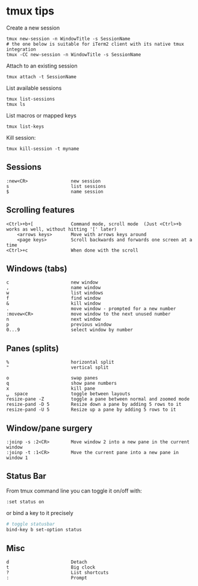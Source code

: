 # tmux tips

Create a new session

    tmux new-session -n WindowTitle -s SessionName
    # the one below is suitable for iTerm2 client with its native tmux integration
    tmux -CC new-session -n WindowTitle -s SessionName

Attach to an existing session

    tmux attach -t SessionName

List available sessions

    tmux list-sessions
    tmux ls
    
List macros or mapped keys

    tmux list-keys

Kill session:

    tmux kill-session -t myname


## Sessions

    :new<CR>                new session
    s                       list sessions
    $                       name session

## Scrolling features

    <Ctrl>+b+[              Command mode, scroll mode  (Just <Ctrl>+b works as well, without hitting '[' later)
        <arrows keys>       Move with arrows keys around
        <page keys>         Scroll backwards and forwards one screen at a time
    <Ctrl>+c                When done with the scroll

## Windows (tabs)

    c                       new window
    ,                       name window
    w                       list windows
    f                       find window
    &                       kill window
    .                       move window - prompted for a new number
    :movew<CR>              move window to the next unused number
    n                       next window
    p                       previous window
    0...9                   select window by number

## Panes (splits)

    %                       horizontal split
    "                       vertical split
    
    o                       swap panes
    q                       show pane numbers
    x                       kill pane
    ⍽  space                toggle between layouts
    resize-pane -Z          toggle a pane between normal and zoomed mode
    resize-pand -D 5        Resize down a pane by adding 5 rows to it
    resize-pand -U 5        Resize up a pane by adding 5 rows to it

## Window/pane surgery

    :joinp -s :2<CR>        Move window 2 into a new pane in the current window
    :joinp -t :1<CR>        Move the current pane into a new pane in window 1


## Status Bar
From tmux  command line you can toggle it on/off with:
```
:set status on
```
or bind a key to it precisely
```sh
# toggle statusbar
bind-key b set-option status
```

## Misc

    d                       Detach
    t                       Big clock
    ?                       List shortcuts
    :                       Prompt
